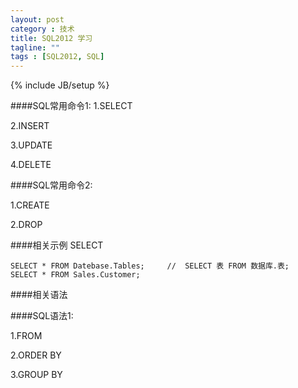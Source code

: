 ```yaml
---
layout: post
category : 技术
title: SQL2012 学习
tagline: ""
tags : [SQL2012, SQL]
---
```

{% include JB/setup %}


####SQL常用命令1:
1.SELECT

2.INSERT

3.UPDATE

4.DELETE


####SQL常用命令2:

1.CREATE

2.DROP



####相关示例
	SELECT

	SELECT * FROM Datebase.Tables;     //  SELECT 表 FROM 数据库.表;
	SELECT * FROM Sales.Customer;
  

####相关语法

####SQL语法1:

1.FROM 

2.ORDER BY

3.GROUP BY

